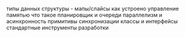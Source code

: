 типы данных
структуры - мапы/слайсы
как устроено управление памятью
что такое планировщик и очереди
параллелизм и асинхронность
примитивы синхронизации
классы и интерфейсы
стандартные инструменты разработки
